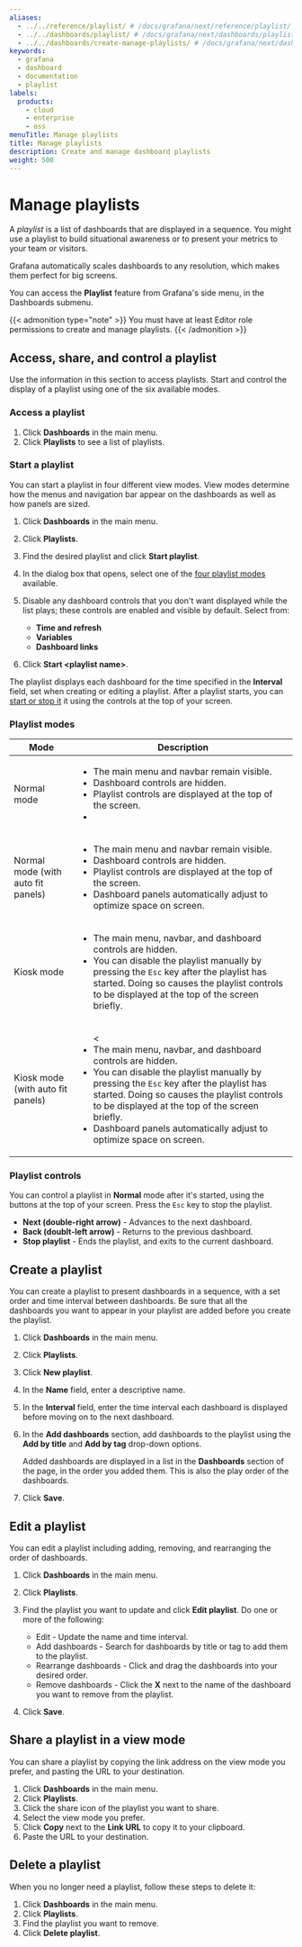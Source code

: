 ```yaml
---
aliases:
  - ../../reference/playlist/ # /docs/grafana/next/reference/playlist/
  - ../../dashboards/playlist/ # /docs/grafana/next/dashboards/playlist/
  - ../../dashboards/create-manage-playlists/ # /docs/grafana/next/dashboards/create-manage-playlists/
keywords:
  - grafana
  - dashboard
  - documentation
  - playlist
labels:
  products:
    - cloud
    - enterprise
    - oss
menuTitle: Manage playlists
title: Manage playlists
description: Create and manage dashboard playlists
weight: 500
---
```


# Manage playlists

A _playlist_ is a list of dashboards that are displayed in a sequence. You might use a playlist to build situational awareness or to present your metrics to your team or visitors.

Grafana automatically scales dashboards to any resolution, which makes them perfect for big screens.

You can access the **Playlist** feature from Grafana's side menu, in the Dashboards submenu.

{{< admonition type="note" >}}
You must have at least Editor role permissions to create and manage playlists.
{{< /admonition >}}

## Access, share, and control a playlist

Use the information in this section to access playlists. Start and control the display of a playlist using one of the six available modes.

### Access a playlist

1. Click **Dashboards** in the main menu.
1. Click **Playlists** to see a list of playlists.

### Start a playlist

You can start a playlist in four different view modes. View modes determine how the menus and navigation bar appear on the dashboards as well as how panels are sized.

1. Click **Dashboards** in the main menu.
1. Click **Playlists**.
1. Find the desired playlist and click **Start playlist**.
1. In the dialog box that opens, select one of the [four playlist modes](#playlist-modes) available.
1. Disable any dashboard controls that you don't want displayed while the list plays; these controls are enabled and visible by default. Select from:
   - **Time and refresh**
   - **Variables**
   - **Dashboard links**

1. Click **Start \<playlist name\>**.

The playlist displays each dashboard for the time specified in the **Interval** field, set when creating or editing a playlist. After a playlist starts, you can [start or stop it](#control-a-playlist) it using the controls at the top of your screen.

### Playlist modes

<!-- prettier-ignore-start -->

| Mode                               | Description                                                                          |
| ---------------------------------- | ------------------------------------------------------------------------------------ |
| Normal mode                        | <ul><li>The main menu and navbar remain visible.</li><li>Dashboard controls are hidden.</li><li>Playlist controls are displayed at the top of the screen.<li><ul> |
| Normal mode (with auto fit panels) | <ul><li>The main menu and navbar remain visible.</li><li>Dashboard controls are hidden.</li><li>Playlist controls are displayed at the top of the screen.</li><li>Dashboard panels automatically adjust to optimize space on screen.</li></ul> |
| Kiosk mode                         | <ul><li>The main menu, navbar, and dashboard controls are hidden.</li><li>You can disable the playlist manually by pressing the `Esc` key after the playlist has started. Doing so causes the playlist controls to be displayed at the top of the screen briefly.</li></ul> |
| Kiosk mode (with auto fit panels)  | <ul><<li>The main menu, navbar, and dashboard controls are hidden.</li><li>You can disable the playlist manually by pressing the `Esc` key after the playlist has started. Doing so causes the playlist controls to be displayed at the top of the screen briefly.</li><li>Dashboard panels automatically adjust to optimize space on screen.</li></ul> |

<!-- prettier-ignore-end -->

### Playlist controls

You can control a playlist in **Normal** mode after it's started, using the buttons at the top of your screen. Press the `Esc` key to stop the playlist.

- **Next (double-right arrow)** - Advances to the next dashboard.
- **Back (doublt-left arrow)** - Returns to the previous dashboard.
- **Stop playlist** - Ends the playlist, and exits to the current dashboard.

## Create a playlist

You can create a playlist to present dashboards in a sequence, with a set order and time interval between dashboards. Be sure that all the dashboards you want to appear in your playlist are added before you create the playlist.

1. Click **Dashboards** in the main menu.
1. Click **Playlists**.
1. Click **New playlist**.
1. In the **Name** field, enter a descriptive name.
1. In the **Interval** field, enter the time interval each dashboard is displayed before moving on to the next dashboard.
1. In the **Add dashboards** section, add dashboards to the playlist using the **Add by title** and **Add by tag** drop-down options.

   Added dashboards are displayed in a list in the **Dashboards** section of the page, in the order you added them. This is also the play order of the dashboards.

1. Click **Save**.

## Edit a playlist

You can edit a playlist including adding, removing, and rearranging the order of dashboards.

1. Click **Dashboards** in the main menu.
1. Click **Playlists**.
1. Find the playlist you want to update and click **Edit playlist**. Do one or more of the following:
   - Edit - Update the name and time interval.
   - Add dashboards - Search for dashboards by title or tag to add them to the playlist.
   - Rearrange dashboards - Click and drag the dashboards into your desired order.
   - Remove dashboards - Click the **X** next to the name of the dashboard you want to remove from the playlist.

1. Click **Save**.

## Share a playlist in a view mode

You can share a playlist by copying the link address on the view mode you prefer, and pasting the URL to your destination.

1. Click **Dashboards** in the main menu.
1. Click **Playlists**.
1. Click the share icon of the playlist you want to share.
1. Select the view mode you prefer.
1. Click **Copy** next to the **Link URL** to copy it to your clipboard.
1. Paste the URL to your destination.

## Delete a playlist

When you no longer need a playlist, follow these steps to delete it:

1. Click **Dashboards** in the main menu.
1. Click **Playlists**.
1. Find the playlist you want to remove.
1. Click **Delete playlist**.
